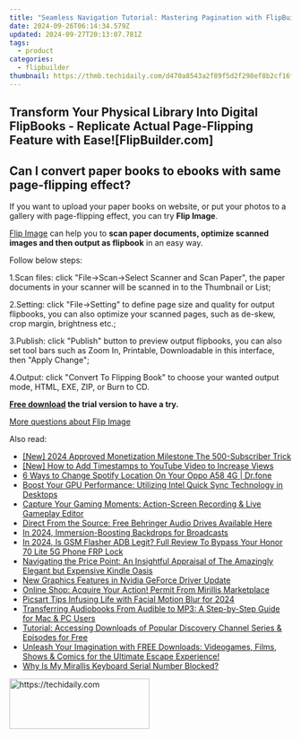```yaml
---
title: "Seamless Navigation Tutorial: Mastering Pagination with FlipBuilder"
date: 2024-09-26T06:14:34.579Z
updated: 2024-09-27T20:13:07.781Z
tags:
  - product
categories:
  - flipbuilder
thumbnail: https://thmb.techidaily.com/d470a8543a2f89f5d2f298ef8b2cf16fd1cc9e45357c3c35eb8b5e2445a5ba07.jpg
---
```


## Transform Your Physical Library Into Digital FlipBooks - Replicate Actual Page-Flipping Feature with Ease![FlipBuilder.com]

## Can I convert paper books to ebooks with same page-flipping effect?

If you want to upload your paper books on website, or put your photos to a gallery with page-flipping effect, you can try **Flip Image**. 

[Flip Image](https://tools.techidaily.com/flipbuilder/products/) can help you to **scan paper documents, optimize scanned images and then output as flipbook** in an easy way.

Follow below steps:

1.Scan files: click "File->Scan->Select Scanner and Scan Paper", the paper documents in your scanner will be scanned in to the Thumbnail or List;

2.Setting: click "File->Setting" to define page size and quality for output flipbooks, you can also optimize your scanned pages, such as de-skew, crop margin, brightness etc.;

3.Publish: click "Publish" button to preview output flipbooks, you can also set tool bars such as Zoom In, Printable, Downloadable in this interface, then "Apply Change";

4.Output: click "Convert To Flipping Book" to choose your wanted output mode, HTML, EXE, ZIP, or Burn to CD.

**[Free download](https://tools.techidaily.com/flipbuilder/products/) the trial version to have a try.** 

[More questions about Flip Image](https://tools.techidaily.com/flipbuilder/products/)

<ins class="adsbygoogle"
     style="display:block"
     data-ad-format="autorelaxed"
     data-ad-client="ca-pub-7571918770474297"
     data-ad-slot="1223367746"></ins>

<ins class="adsbygoogle"
     style="display:block"
     data-ad-client="ca-pub-7571918770474297"
     data-ad-slot="8358498916"
     data-ad-format="auto"
     data-full-width-responsive="true"></ins>

<span class="atpl-alsoreadstyle">Also read:</span>
<div><ul>
<li><a href="https://youtube-lab.techidaily.com/024-approved-monetization-milestone-the-500-subscriber-trick/"><u>[New] 2024 Approved Monetization Milestone The 500-Subscriber Trick</u></a></li>
<li><a href="https://youtube-help.techidaily.com/new-how-to-add-timestamps-to-youtube-video-to-increase-views/"><u>[New] How to Add Timestamps to YouTube Video to Increase Views</u></a></li>
<li><a href="https://location-fake.techidaily.com/6-ways-to-change-spotify-location-on-your-oppo-a58-4g-drfone-by-drfone-virtual-android/"><u>6 Ways to Change Spotify Location On Your Oppo A58 4G | Dr.fone</u></a></li>
<li><a href="https://win-tips.techidaily.com/boost-your-gpu-performance-utilizing-intel-quick-sync-technology-in-desktops/"><u>Boost Your GPU Performance: Utilizing Intel Quick Sync Technology in Desktops</u></a></li>
<li><a href="https://win-tips.techidaily.com/capture-your-gaming-moments-action-screen-recording-and-live-gameplay-editor/"><u>Capture Your Gaming Moments: Action-Screen Recording & Live Gameplay Editor</u></a></li>
<li><a href="https://win-amazing.techidaily.com/direct-from-the-source-free-behringer-audio-drives-available-here/"><u>Direct From the Source: Free Behringer Audio Drives Available Here</u></a></li>
<li><a href="https://some-knowledge.techidaily.com/in-2024-immersion-boosting-backdrops-for-broadcasts/"><u>In 2024, Immersion-Boosting Backdrops for Broadcasts</u></a></li>
<li><a href="https://bypass-frp.techidaily.com/in-2024-is-gsm-flasher-adb-legit-full-review-to-bypass-your-honor-70-lite-5g-phone-frp-lock-by-drfone-android/"><u>In 2024, Is GSM Flasher ADB Legit? Full Review To Bypass Your Honor 70 Lite 5G Phone FRP Lock</u></a></li>
<li><a href="https://buynow-info.techidaily.com/navigating-the-price-point-an-insightful-appraisal-of-the-amazingly-elegant-but-expensive-kindle-oasis/"><u>Navigating the Price Point: An Insightful Appraisal of The Amazingly Elegant but Expensive Kindle Oasis</u></a></li>
<li><a href="https://graphic-issues.techidaily.com/new-graphics-features-in-nvidia-geforce-driver-update/"><u>New Graphics Features in Nvidia GeForce Driver Update</u></a></li>
<li><a href="https://win-tips.techidaily.com/online-shop-acquire-your-action-permit-from-mirillis-marketplace/"><u>Online Shop: Acquire Your Action! Permit From Mirillis Marketplace</u></a></li>
<li><a href="https://article-tips.techidaily.com/picsart-tips-infusing-life-with-facial-motion-blur-for-2024/"><u>Picsart Tips Infusing Life with Facial Motion Blur for 2024</u></a></li>
<li><a href="https://win-tips.techidaily.com/transferring-audiobooks-from-audible-to-mp3-a-step-by-step-guide-for-mac-and-pc-users/"><u>Transferring Audiobooks From Audible to MP3: A Step-by-Step Guide for Mac & PC Users</u></a></li>
<li><a href="https://win-tips.techidaily.com/tutorial-accessing-downloads-of-popular-discovery-channel-series-and-episodes-for-free/"><u>Tutorial: Accessing Downloads of Popular Discovery Channel Series & Episodes for Free</u></a></li>
<li><a href="https://win-tips.techidaily.com/unleash-your-imagination-with-free-downloads-videogames-films-shows-and-comics-for-the-ultimate-escape-experience/"><u>Unleash Your Imagination with FREE Downloads: Videogames, Films, Shows & Comics for the Ultimate Escape Experience!</u></a></li>
<li><a href="https://win-tips.techidaily.com/why-is-my-mirallis-keyboard-serial-number-blocked/"><u>Why Is My Mirallis Keyboard Serial Number Blocked?</u></a></li>
</ul></div>

<!-- affiliate ads begin -->
<a href="https://bluettius.sjv.io/c/5597632/2139120/17108" target="_top" id="2139120">
  <img src="//a.impactradius-go.com/display-ad/17108-2139120" border="0" alt="https://techidaily.com" width="250" height="90"/>
</a>
<img height="0" width="0" src="https://bluettius.sjv.io/i/5597632/2139120/17108" style="position:absolute;visibility:hidden;" border="0" />
<!-- affiliate ads end -->

